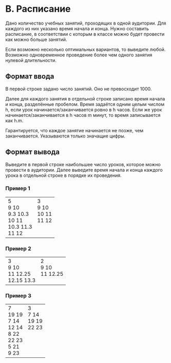 # B. Расписание

Дано количество учебных занятий, проходящих в одной аудитории. Для каждого из них указано время начала и конца. Нужно составить расписание, в соответствии с которым в классе можно будет провести как можно больше занятий.

Если возможно несколько оптимальных вариантов, то выведите любой. Возможно одновременное проведение более чем одного занятия нулевой длительности.

## Формат ввода

В первой строке задано число занятий. Оно не превосходит 1000.

Далее для каждого занятия в отдельной строке записано время начала и конца, разделённые пробелом. Время задаётся одним целым числом h, если урок начинается/заканчивается ровно в h часов. Если же урок начинается/заканчивается в h часов m минут, то время записывается как h.m.

Гарантируется, что каждое занятие начинается не позже, чем заканчивается. Указываются только значащие цифры.

## Формат вывода

Выведите в первой строке наибольшее число уроков, которое можно провести в аудитории. Далее выведите время начала и конца каждого урока в отдельной строке в порядке их проведения.

### Пример 1

<table><tr>
<td>
5<br>
9 10<br>
9.3 10.3<br>
10 11<br>
10.3 11.3<br>
11 12
</td>
<td>
3<br>
9 10<br>
10 11<br>
11 12<br>
<br>
<br>
</td>
</tr></table>

### Пример 2

<table><tr>
<td>
3<br>
9 10<br>
11 12.25<br>
12.15 13.3
</td>
<td>
2<br>
9 10<br>
11 12.25<br>
<br>
</td>
</tr></table>

### Пример 3

<table><tr>
<td>
7<br>
19 19<br>
7 14<br>
12 14<br>
8 22<br>
22 23<br>
5 21<br>
9 23
</td>
<td>
3<br>
7 14<br>
19 19<br>
22 23<br>
<br>
<br>
<br>
<br>
</td>
</tr></table>
